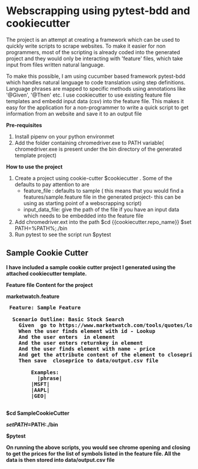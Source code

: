 # Webscrapping using pytest-bdd and cookiecutter


The project is an attempt at creating a framework which can be used to quickly write scripts to scrape websites.
To make it easier for non programmers, most of the scripting is already coded into the generated project and they would only be interacting with 'feature' files, which take input from files written natural language.

To make this possible, I am using cucumber based framework pytest-bdd which handles natural language to code translation using step definitions. Language phrases are mapped to specific methods using annotations like '@Given', '@Then' etc.
I use cookiecutter to use existing feature file templates and embedd input data (csv) into the feature file. 
This makes it easy for the application for a non-programmer to write a quick script to get information from an website and save it to an output file





<b>Pre-requisites</b>
 1) Install pipenv on your python environmet
 2) Add the folder containing chromedriver.exe to PATH variable( chromedriver.exe is present under the bin directory of the generated template project)
 
 
<b> How to use the project</b>
1) Create a project using cookie-cutter
        $cookiecutter .
  Some of the defaults to pay attention to are 
      - feature_file : defaults to sample ( this means that you would find a features/sample.feature file in the generated project- this can be using as starting point of a webscrapping script)
      - input_data_file: give the path of the file if you have an input data which needs to be embedded into the feature file
2) Add chromedriver.ext into the path
       $cd {{cookiecutter.repo_name}}
       $set PATH=%PATH%;./bin
3) Run pytest to see the script run
       $pytest
     
   
  <h2><b>Sample Cookie Cutter<b></h2>
  
  I have included a sample cookie cutter project I generated using the attached cookiecutter template.
  
  <b>Feature file Content for the project</b>
 
 marketwatch.feature
  
 <pre> Feature: Sample Feature

  Scenario Outline: Basic Stock Search
    Given  go to https://www.marketwatch.com/tools/quotes/lookup.asp
    When the user finds element with id - Lookup
    And the user enters <phrase> in element
    And the user enters returnkey in element
    And the user finds element with name - price
    And get the attribute content of the element to closeprice variable
    Then save <phrase> closeprice to data/output.csv file
    
        Examples:
	      |phrase|
        |MSFT|
        |AAPL|
        |GEO|
  </pre>
  
  $cd SampleCookieCutter
  
  $set PATH=$PATH:./bin
  
  $pytest

On running the above scripts, you would see chrome opening and closing to get the prices for the list of symbols listed in the feature file. All the data is then stored into data/output.csv file

